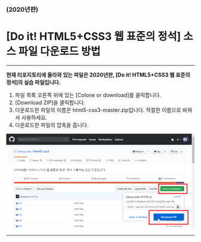 ### (2020년판)

# [Do it! HTML5+CSS3 웹 표준의 정석] 소스 파일 다운로드 방법


---------------------------------------------

**현재 리포지토리에 올라와 있는 파일은 2020년판,  [Do it! HTML5+CSS3 웹 표준의 정석]의 실습 파일입니다.** 

1. 파일 목록 오른쪽 위에 있는 [Colone or download]를 클릭합니다.
2. [Download ZIP]을 클릭합니다.
3. 다운로드한 파일의 이름은 html5-css3-master.zip입니다. 적절한 이름으로 바꿔서 사용하세요.
4. 다운로드한 파일의 압축을 풉니다. 

![](images/download.png)

----------------------------------------------
